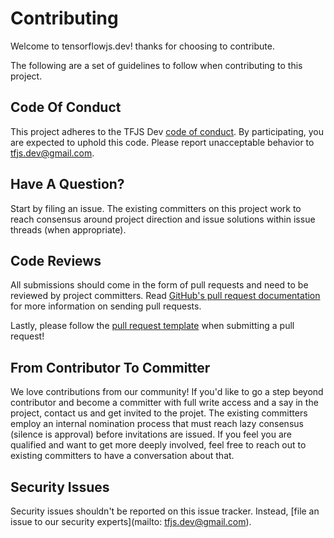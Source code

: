 # Contributing

Welcome to tensorflowjs.dev! thanks for choosing to contribute.

The following are a set of guidelines to follow when contributing to this project.

## Code Of Conduct

This project adheres to the TFJS Dev [code of conduct](../CODE_OF_CONDUCT.md). By participating,
you are expected to uphold this code. Please report unacceptable behavior to
[tfjs.dev@gmail.com](mailto:tfjs.dev@gmail.com).

## Have A Question?

Start by filing an issue. The existing committers on this project work to reach
consensus around project direction and issue solutions within issue threads
(when appropriate).

## Code Reviews

All submissions should come in the form of pull requests and need to be reviewed
by project committers. Read [GitHub's pull request documentation](https://help.github.com/articles/about-pull-requests/)
for more information on sending pull requests.

Lastly, please follow the [pull request template](templates/PULL_REQUEST_TEMPLATE.md) when
submitting a pull request!

## From Contributor To Committer

We love contributions from our community! If you'd like to go a step beyond contributor
and become a committer with full write access and a say in the project, contact us and 
get invited to the projet. The existing committers employ an internal nomination
process that must reach lazy consensus (silence is approval) before invitations
are issued. If you feel you are qualified and want to get more deeply involved,
feel free to reach out to existing committers to have a conversation about that.

## Security Issues

Security issues shouldn't be reported on this issue tracker. Instead, [file an issue to our security experts](mailto: tfjs.dev@gmail.com).